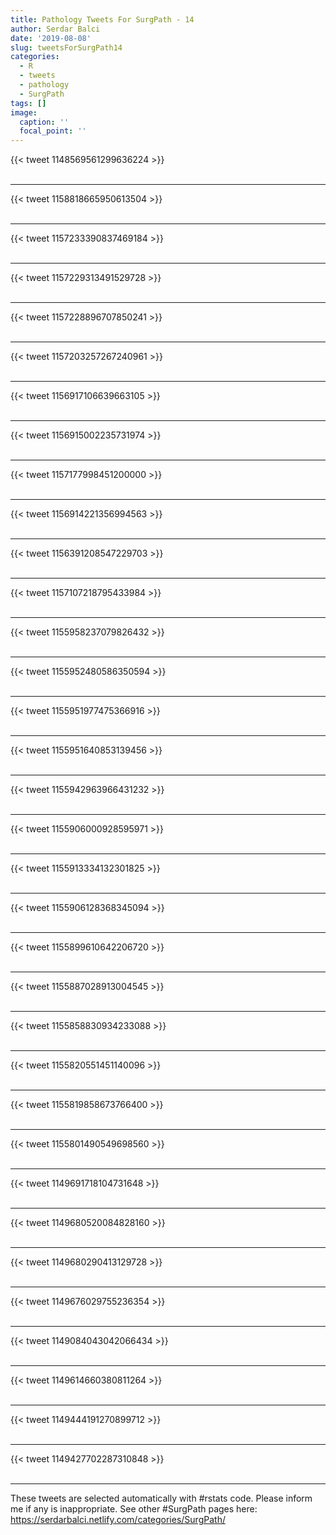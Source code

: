 ```yaml
---
title: Pathology Tweets For SurgPath - 14
author: Serdar Balci
date: '2019-08-08'
slug: tweetsForSurgPath14
categories:
  - R
  - tweets
  - pathology
  - SurgPath
tags: []
image:
  caption: ''
  focal_point: ''
---
```



{{< tweet 1148569561299636224 >}}
<br>
<br>
<hr>
{{< tweet 1158818665950613504 >}}
<br>
<br>
<hr>
{{< tweet 1157233390837469184 >}}
<br>
<br>
<hr>
{{< tweet 1157229313491529728 >}}
<br>
<br>
<hr>
{{< tweet 1157228896707850241 >}}
<br>
<br>
<hr>
{{< tweet 1157203257267240961 >}}
<br>
<br>
<hr>
{{< tweet 1156917106639663105 >}}
<br>
<br>
<hr>
{{< tweet 1156915002235731974 >}}
<br>
<br>
<hr>
{{< tweet 1157177998451200000 >}}
<br>
<br>
<hr>
{{< tweet 1156914221356994563 >}}
<br>
<br>
<hr>
{{< tweet 1156391208547229703 >}}
<br>
<br>
<hr>
{{< tweet 1157107218795433984 >}}
<br>
<br>
<hr>
{{< tweet 1155958237079826432 >}}
<br>
<br>
<hr>
{{< tweet 1155952480586350594 >}}
<br>
<br>
<hr>
{{< tweet 1155951977475366916 >}}
<br>
<br>
<hr>
{{< tweet 1155951640853139456 >}}
<br>
<br>
<hr>
{{< tweet 1155942963966431232 >}}
<br>
<br>
<hr>
{{< tweet 1155906000928595971 >}}
<br>
<br>
<hr>
{{< tweet 1155913334132301825 >}}
<br>
<br>
<hr>
{{< tweet 1155906128368345094 >}}
<br>
<br>
<hr>
{{< tweet 1155899610642206720 >}}
<br>
<br>
<hr>
{{< tweet 1155887028913004545 >}}
<br>
<br>
<hr>
{{< tweet 1155858830934233088 >}}
<br>
<br>
<hr>
{{< tweet 1155820551451140096 >}}
<br>
<br>
<hr>
{{< tweet 1155819858673766400 >}}
<br>
<br>
<hr>
{{< tweet 1155801490549698560 >}}
<br>
<br>
<hr>
{{< tweet 1149691718104731648 >}}
<br>
<br>
<hr>
{{< tweet 1149680520084828160 >}}
<br>
<br>
<hr>
{{< tweet 1149680290413129728 >}}
<br>
<br>
<hr>
{{< tweet 1149676029755236354 >}}
<br>
<br>
<hr>
{{< tweet 1149084043042066434 >}}
<br>
<br>
<hr>
{{< tweet 1149614660380811264 >}}
<br>
<br>
<hr>
{{< tweet 1149444191270899712 >}}
<br>
<br>
<hr>
{{< tweet 1149427702287310848 >}}
<br>
<br>
<hr>


These tweets are selected automatically with #rstats code. Please inform me if any is inappropriate.
See other #SurgPath pages here: https://serdarbalci.netlify.com/categories/SurgPath/
